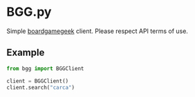 # BGG.py

Simple [boardgamegeek](https://boardgamegeek.com/wiki/page/BGG_XML_API2) client. Please respect API terms of use.

## Example

```python
from bgg import BGGClient

client = BGGClient()
client.search("carca")
```
